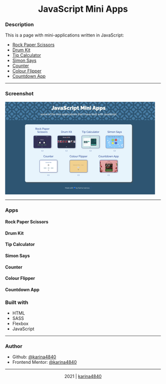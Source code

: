 # <div align="center"> JavaScript Mini Apps</div>

### Description
This is a page with mini-applications written in JavaScript:

- [Rock Paper Scissors](#rock-paper-scissors) 
- [Drum Kit](#drum-kit)
- [Tip Calculator](#tip-calculator)
- [Simon Says](#simon-says)
- [Counter]()
- [Colour Flipper]()
- [Countdown App]()
<hr>
                                                          
### Screenshot
<img src="https://github.com/karina4840/java-mini-apps/blob/main/img/javaMini.png?raw=true" height=300>
<hr>

### Apps
#### Rock Paper Scissors
#### Drum Kit
#### Tip Calculator
#### Simon Says
#### Counter
#### Colour Flipper
#### Countdown App

### Built with
- HTML				
- SASS
- Flexbox
- JavaScript

<hr>

###  Author
- Github: [@karina4840](https://github.com/karina4840)
- Frontend Mentor: [@karina4840](https://www.frontendmentor.io/profile/karina4840)

<hr>

<div align="center">
    2021 | <a href="https://github.com/karina4840"> karina4840 </a>
</div>


